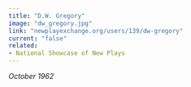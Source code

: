 ```yaml
---
title: "D.W. Gregory"
image: "dw_gregory.jpg"
link: "newplayexchange.org/users/139/dw-gregory"
current: "false"
related:
- National Showcase of New Plays
---
```


*October 1962*

